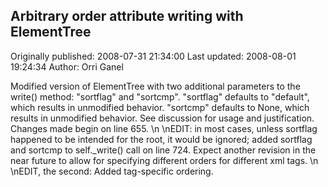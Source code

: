 ## Arbitrary order attribute writing with ElementTree 
Originally published: 2008-07-31 21:34:00 
Last updated: 2008-08-01 19:24:34 
Author: Orri Ganel 
 
Modified version of ElementTree with two additional parameters to the write() method: "sortflag" and "sortcmp".  "sortflag" defaults to "default", which results in unmodified behavior.  "sortcmp" defaults to None, which results in unmodified behavior.  See discussion for usage and justification.  Changes made begin on line 655.\n\nEDIT: in most cases, unless sortflag happened to be intended for the root, it would be ignored; added sortflag and sortcmp to self._write() call on line 724.  Expect another revision in the near future to allow for specifying different orders for different xml tags.\n\nEDIT, the second: Added tag-specific ordering.